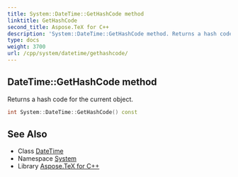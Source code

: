 ```yaml
---
title: System::DateTime::GetHashCode method
linktitle: GetHashCode
second_title: Aspose.TeX for C++
description: 'System::DateTime::GetHashCode method. Returns a hash code for the current object in C++.'
type: docs
weight: 3700
url: /cpp/system/datetime/gethashcode/
---
```

## DateTime::GetHashCode method


Returns a hash code for the current object.

```cpp
int System::DateTime::GetHashCode() const
```

## See Also

* Class [DateTime](../)
* Namespace [System](../../)
* Library [Aspose.TeX for C++](../../../)
